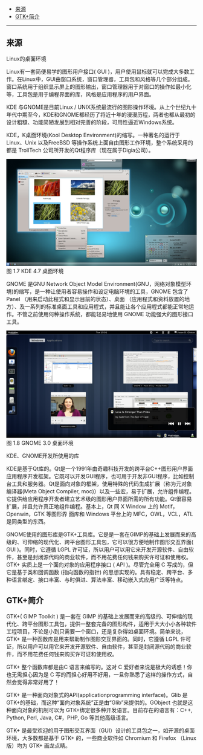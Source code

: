 
<!-- vim-markdown-toc Redcarpet -->

* [来源](#来源)
* [GTK+简介](#gtk-简介)

<!-- vim-markdown-toc -->

--------------------------------------------------------------------------------------------------------

## 来源

Linux的桌面环境

Linux有一套简便易学的图形用户接口( GUI )，用户使用鼠标就可以完成大多数工作。在Linux中，GUI由窗口系统，窗口管理器，工具包和风格等几个部分组成。窗口系统用于组织显示屏上的图形输出，窗口管理器用于对窗口的操作如最小化等，工具包是用于编程界面的库，风格是应用程序的用户界面。

KDE 与GNOME是目前Linux / UNIX系统最流行的图形操作环境。从上个世纪九十年代中期至今，KDE和GNOME都经历了将近十年的漫漫历程，两者也都从最初的设计粗糙、功能简陋发展到相对完善的阶段，可用性逼近Windows系统。

KDE，K桌面环境(Kool Desktop Environment)的缩写。一种著名的运行于 Linux、Unix 以及FreeBSD 等操作系统上面自由图形工作环境，整个系统采用的都是 TrollTech 公司所开发的Qt程序库（现在属于Digia公司）。

![KDE](./GTK-intro/KDE.png)
图 1.7  KDE 4.7 桌面环境

GNOME 是GNU Network Object Model Environment(GNU，网络对象模型环境)的缩写，是一种让使用者容易操作和设定电脑环境的工具，GNOME 包含了 Panel （用来启动此程式和显示目前的状态）、桌面 （应用程式和资料放置的地方）、及一系列的标准桌面工具和应用程式，并且能让各个应用程式都能正常地运作。不管之前使用何种操作系统，都能轻易地使用 GNOME 功能强大的图形接口工具。

![GNOME](./GTK-intro/GNOME.png)
图 1.8  GNOME 3.0 桌面环境

KDE、GNOME开发所使用的库

KDE是基于Qt库的。Qt是一个1991年由奇趣科技开发的跨平台C++图形用户界面应用程序开发框架。它既可以开发GUI程序，也可用于开发非GUI程序，比如控制台工具和服务器。Qt是面向对象的框架，使用特殊的代码生成扩展（称为元对象编译器(Meta Object Compiler, moc)）以及一些宏，易于扩展，允许组件编程。它提供给应用程序开发者建立艺术级的图形用户界面所需的所有功能。Qt很容易扩展，并且允许真正地组件编程。基本上，Qt 同 X Window 上的 Motif，Openwin，GTK 等图形界 面库和 Windows 平台上的 MFC，OWL，VCL，ATL 是同类型的东西。

GNOME使用的图形库是GTK+工具库。它是是一套在GIMP的基础上发展而来的高级的、可伸缩的现代化、跨平台图形工具包，它可以很方便地制作图形交互界面( GUI )。同时，它遵循 LGPL 许可证，所以用户可以用它来开发开源软件、自由软件，甚至是封闭源代码的商业软件，而不用花费任何钱来购买许可证和使用权。GTK+ 实质上是一个面向对象的应用程序接口 ( API )。尽管完全用 C 写成的，但它是基于类和回调函数 (指向函数的指针) 的思想实现的。具有稳定、跨平台、多种语言绑定、接口丰富、与时俱进、算法丰富、移动嵌入式应用广泛等特点。 

## GTK+简介

GTK+( GIMP Toolkit ) 是一套在 GIMP 的基础上发展而来的高级的、可伸缩的现代化、跨平台图形工具包，提供一整套完备的图形构件，适用于大大小小各种软件工程项目，不论是小到只需要一个窗口，还是复杂得如桌面环境。简单来说，GTK+ 是一种函数库是用来帮助制作图形交互界面的。同时，它遵循 LGPL 许可证，所以用户可以用它来开发开源软件、自由软件，甚至是封闭源代码的商业软件，而不用花费任何钱来购买许可证和使用权。

GTK+ 整个函数库都是由C 语言来编写的。这对 C 爱好者来说是极大的诱惑！你也无需担心因为是 C 写的而担心好用不好用，一旦你熟悉了这样的操作方式，自然会觉得非常好用了！

GTK+ 是一种面向对象式的API(applicationprogramming interface)。Glib 是GTK+的基础，而这种“面向对象系统”正是由“Glib”来提供的。GObject 也就是这种面向对象的机制可以为 GTK+绑定很多种开发语言。目前存在的语言有：C++, Python, Perl, Java, C#，PHP, Go 等其他高级语言。

GTK+ 是最受欢迎的用于图形交互界面（GUI）设计的工具包之一，如开源的桌面环境，大多数都是基于 GTK+ 的，一些商业软件如 Chromium 和 Firefox （Linux 版）均为 GTK+ 画龙点睛。


